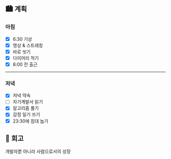 ## 🏙️ 계획

### 아침

- [x] 6:30 기상
- [x] 명상 & 스트레칭
- [x] 바로 씻기
- [x] 다이어리 적기
- [x] 8:00 전 출근

---

### 저녁

- [x] 저녁 약속
- [ ] 자기계발서 읽기
- [x] 알고리즘 풀기
- [x] 감정 일기 쓰기
- [x] 23:30에 침대 눕기

## 🌆 회고

개발자뿐 아니라 사람으로서의 성장